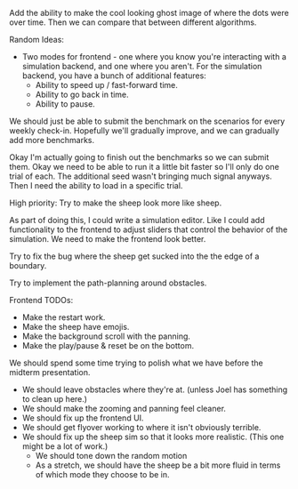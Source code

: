 Add the ability to make the cool looking ghost image of where the dots were over time. Then we can compare that between different algorithms.


Random Ideas:
- Two modes for frontend - one where you know you're interacting with a simulation backend, and one where you aren't. For the simulation backend, you have a bunch of additional features:
    - Ability to speed up / fast-forward time.
    - Ability to go back in time.
    - Ability to pause.


We should just be able to submit the benchmark on the scenarios for every weekly check-in. Hopefully we'll gradually improve, and we can gradually add more benchmarks.

Okay I'm actually going to finish out the benchmarks so we can submit them.
Okay we need to be able to run it a little bit faster so I'll only do one trial of each. The additional seed wasn't bringing much signal anyways. Then I need the ability to load in a specific trial.

High priority: Try to make the sheep look more like sheep.

As part of doing this, I could write a simulation editor. Like I could add functionality to the frontend to adjust sliders that control the behavior of the simulation.
We need to make the frontend look better.

Try to fix the bug where the sheep get sucked into the the edge of a boundary.

Try to implement the path-planning around obstacles.


Frontend TODOs:
- Make the restart work.
- Make the sheep have emojis.
- Make the background scroll with the panning.
- Make the play/pause & reset be on the bottom.


We should spend some time trying to polish what we have before the midterm presentation.
- We should leave obstacles where they're at. (unless Joel has something to clean up here.)
- We should make the zooming and panning feel cleaner.
- We should fix up the frontend UI.
- We should get flyover working to where it isn't obviously terrible.
- We should fix up the sheep sim so that it looks more realistic. (This one might be a lot of work.)
    - We should tone down the random motion
    - As a stretch, we should have the sheep be a bit more fluid in terms of which mode they choose to be in.
